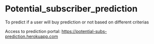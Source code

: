 # Potential_subscriber_prediction
To predict if a user will buy prediction or not based on different criterias

Access to prediction portal:
https://potential-subs-prediction.herokuapp.com
